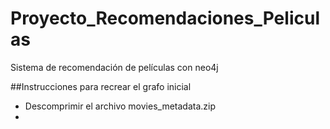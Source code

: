 # Proyecto_Recomendaciones_Peliculas
Sistema de recomendación de películas con neo4j


##Instrucciones para recrear el grafo inicial

- Descomprimir el archivo movies_metadata.zip
- 
